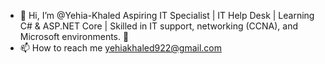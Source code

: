 - 👋 Hi, I’m @Yehia-Khaled
Aspiring IT Specialist | IT Help Desk | Learning C# & ASP.NET Core | Skilled in IT support, networking (CCNA), and Microsoft environments. 🚀
- 📫 How to reach me yehiakhaled922@gmail.com

<!---
Yehia-Khaled/Yehia-Khaled is a ✨ special ✨ repository because its `README.md` (this file) appears on your GitHub profile.
You can click the Preview link to take a look at your changes.
- 💞️ I’m looking to collaborate on ...
--->
